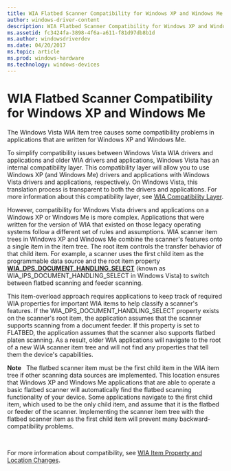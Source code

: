 ```yaml
---
title: WIA Flatbed Scanner Compatibility for Windows XP and Windows Me
author: windows-driver-content
description: WIA Flatbed Scanner Compatibility for Windows XP and Windows Me
ms.assetid: fc3424fa-3898-4f6a-a611-f81d97db8b1d
ms.author: windowsdriverdev
ms.date: 04/20/2017
ms.topic: article
ms.prod: windows-hardware
ms.technology: windows-devices
---
```


# WIA Flatbed Scanner Compatibility for Windows XP and Windows Me





The Windows Vista WIA item tree causes some compatibility problems in applications that are written for Windows XP and Windows Me.

To simplify compatibility issues between Windows Vista WIA drivers and applications and older WIA drivers and applications, Windows Vista has an internal compatibility layer. This compatibility layer will allow you to use Windows XP (and Windows Me) drivers and applications with Windows Vista drivers and applications, respectively. On Windows Vista, this translation process is transparent to both the drivers and applications. For more information about this compatibility layer, see [WIA Compatibility Layer](wia-compatibility-layer.md).

However, compatibility for Windows Vista drivers and applications on a Windows XP or Windows Me is more complex. Applications that were written for the version of WIA that existed on those legacy operating systems follow a different set of rules and assumptions. WIA scanner item trees in Windows XP and Windows Me combine the scanner's features onto a single item in the item tree. The root item controls the transfer behavior of that child item. For example, a scanner uses the first child item as the programmable data source and the root item property [**WIA\_DPS\_DOCUMENT\_HANDLING\_SELECT**](https://msdn.microsoft.com/library/windows/hardware/ff551384) (known as WIA\_IPS\_DOCUMENT\_HANDLING\_SELECT in Windows Vista) to switch between flatbed scanning and feeder scanning.

This item-overload approach requires applications to keep track of required WIA properties for important WIA items to help classify a scanner's features. If the WIA\_DPS\_DOCUMENT\_HANDLING\_SELECT property exists on the scanner's root item, the application assumes that the scanner supports scanning from a document feeder. If this property is set to FLATBED, the application assumes that the scanner also supports flatbed platen scanning. As a result, older WIA applications will navigate to the root of a new WIA scanner item tree and will not find any properties that tell them the device's capabilities.

**Note**   The flatbed scanner item must be the first child item in the WIA item tree if other scanning data sources are implemented. This location ensures that Windows XP and Windows Me applications that are able to operate a basic flatbed scanner will automatically find the flatbed scanning functionality of your device. Some applications navigate to the first child item, which used to be the only child item, and assume that it is the flatbed or feeder of the scanner. Implementing the scanner item tree with the flatbed scanner item as the first child item will prevent many backward-compatibility problems.

 

For more information about compatibility, see [WIA Item Property and Location Changes](wia-item-property-and-location-changes.md).

 

 




